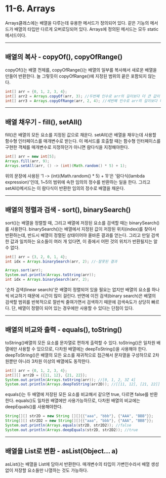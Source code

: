 # 11-6. Arrays
Arrays클래스에는 배열을 다루는데 유용한 메서드가 정의되어 있다. 
같은 기능의 메서드가 배열의 타입만 다르게 오버로딩되어 있다.
Arrays에 정의된 메서드는 모두 static메서드이다.
***
## 배열의 복사 - copyOf(), copyOfRange()
copyOf()는 배열 전체를, copyOfRange()는 배열의 일부를 복사해서 새로운 배열을 만들어 반환한다. 
늘 그렇듯이 copyOfRange()에 지정된 범위의 끝은 포함되지 않는다.
```java
int[] arr = {0, 1, 2, 3, 4};
int[] arr2 = Arrays.copyOf(arr, 3); //두번째 인수로 arr의 길이보다 더 큰 값이 오면 나머지가 0으로 채워짐
int[] arr3 = Arrays.copyOfRange(arr, 2, 4); //세번째 인수로 arr의 길이보다 더 큰 값이 오면 나머지가 0으로 채워짐
```
***
## 배열 채우기 - fill(), setAll()
fill()은 배열의 모든 요소를 지정된 값으로 채운다. 
setAll()은 배열을 채우는데 사용할 함수형 인터페이스를 매개변수로 받는다.
이 메서드를 호출할 때는 함수형 인터페이스를 구현한 객체를 매개변수로 지정하던가 아니면 람다식을 지정해야한다.
```java
int[] arr = new int[5];
Arrays.fill(arr, 9);
Arrays.setAll(arr, () -> (int)(Math.random() * 5) + 1);
```
위의 문장에 사용된 '1 -> (int)(Math.random() * 5) + 1)'은 '람다식(lambda expression)'인데, 1~5의 범위에 속한 임의의 정수를 반환하는 일을 한다. 
그리고 setAll()메서드는 이 람다식이 반환한 임의의 정수로 배열을 채운다.
***
## 배열의 정렬과 검색 - sort(), binarySearch()
sort()는 배열을 정렬할 때, 그리고 배열에 저장된 요소를 검색할 때는 binarySearch()를 사용한다. 
binarySearch()는 배열에서 지정된 값이 저장된 위치(index)를 찾아서 반환하는데, 반드시 배열이 정렬된 상태이어야 올바른 결과를 얻는다. 
그리고 만일 검색한 값과 일치하는 요소들이 여러 개 있다면, 이 중에서 어떤 것의 위치가 반환될지는 알 수 없다.
```java
int[] arr = {3, 2, 0, 1, 4};
int idx = Arrays.binarySearch(arr, 2); //-잘못된 결과

Arrays.sort(arr);
System.out.println(Arrays.toString(arr));
int idx = Arrays.binarySearch(arr, 2);
```
'순차 검색(linear search)'은 배열이 정렬되어 있을 필요는 없지만 배열의 요소를 하나씩 비교하기 때문에 시간이 많이 걸린다.
반면에 이진 검색(binary search)은 배열의 검색할 범위를 반복적으로 절반씩 줄여가면서 검색하기 때문에 검색속도가 상당히 빠르다.
단, 배열이 정렬이 되어 있는 경우에만 사용할 수 있다는 단점이 있다.
***
## 배열의 비교와 출력 - equals(), toString()
toString()배열의 모든 요소를 문자열로 편하게 출력할 수 있다.
toString()은 일차원 배열에만 사용할 수 있으므로, 다차원 배열에는 deepToString()을 사용해야 한다. 
deepToString()은 배열의 모든 요소를 재귀적으로 접근해서 문자열을 구성하므로 2차원뿐만 아니라 3차원 이상의 배열에도 동작한다.
```java
int[] arr = {0, 1, 2, 3, 4};
int[][] arr2D = {{11, 12}, {21, 22}};
System.out.println(Arrays.toString(arr)); //[0, 1, 2, 3Z 4]
System.out.println(Arrays.deepToString(arr2D)); //[[11, 12], [21, 22]]
```
equals()는 두 배열에 저장된 모든 요소를 비교해서 같으면 true, 다르면 false를 반환한다. 
equals()도 일차원 배열에만 사용가능하므로, 다차원 배열의 비교에는 deepEquals()를 사용해야한다.
```java
String[][] str2D = new String [][]{{"aaa", "bbb"}, {"AAA", "BBB"}};
String[][] str2D2 = new String[][]{{"aaa", "bbb"}, {"AAA", "BBB"}};
System.out.println(Arrays.equals(str2D, str2D2)); //false
System.out.println(Arrays.deepEquals(str2D, str2D2)); //true
```
***
## 배열을 List로 변환 - asList(Object... a)
asList()는 배열을 List에 담아서 반환한다. 
매개변수의 타입이 가변인수라서 배열 생성없이 저장할 요소들만 나열하는 것도 가능하다.
